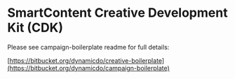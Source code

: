 # SmartContent Creative Development Kit (CDK)

Please see campaign-boilerplate readme for full details:

[https://bitbucket.org/dynamicdo/creative-boilerplate](https://bitbucket.org/dynamicdo/campaign-boilerplate)